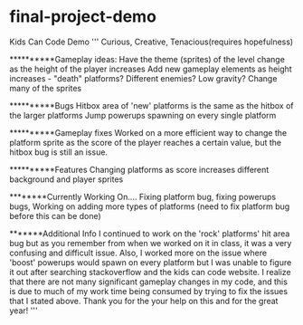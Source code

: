 # final-project-demo
Kids Can Code Demo
'''
Curious, Creative, Tenacious(requires hopefulness)

**********Gameplay ideas:
Have the theme (sprites) of the level change as the height of the player increases
Add new gameplay elements as height increases - "death" platforms? Different enemies? Low gravity?
Change many of the sprites

**********Bugs
Hitbox area of 'new' platforms is the same as the hitbox of the larger platforms
Jump powerups spawning on every single platform

**********Gameplay fixes
Worked on a more efficient way to change the platform sprite as the score of the player reaches a certain value,
but the hitbox bug is still an issue.

**********Features
Changing platforms as score increases
different background and player sprites

********Currently Working On....
Fixing platform bug, fixing powerups bugs,
Working on adding more types of platforms (need to fix platform bug before this can be done)

*******Additional Info
I continued to work on the 'rock' platforms' hit area bug but as you remember from when we worked on it in class, it was a very
confusing and difficult issue. Also, I worked more on the issue where 'boost' powerups would spawn on every platform but I was
unable to figure it out after searching stackoverflow and the kids can code website. I realize that there are not many significant
gameplay changes in my code, and this is due to much of my work time being consumed by trying to fix the issues that I stated above.
Thank you for the your help on this and for the great year!
'''
